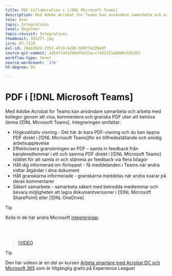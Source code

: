 ```yaml
---
title: PDF Collaboration i [!DNL Microsoft Teams]
description: Med Adobe Acrobat for Teams kan användare samarbeta och arbeta med kollegor genom att visa, kommentera och granska PDF utan att behöva lämna [!DNL Microsoft Teams]
role: User
topic: Integrations
level: Beginner
topic-revisit: Integrations
thumbnail: 331277.jpg
jira: KT-7119
exl-id: 76eb392d-7357-47c8-b24b-58977e229e8f
source-git-commit: ad54f7afa78b0fbb31eccf455723a8890cb92355
workflow-type: tm+mt
source-wordcount: '174'
ht-degree: 0%

---
```


# PDF i [!DNL Microsoft Teams]

Med Adobe Acrobat for Teams kan användare samarbeta och arbeta med kollegor genom att visa, kommentera och granska PDF utan att behöva lämna [!DNL Microsoft Teams]. Integreringen omfattar:

* Högkvalitativ visning - Det här är bara PDF-visning och du kan öppna PDF direkt i [!DNL Microsoft Teams]för en tillfredsställande och smidig arbetsupplevelse
* Effektivisera granskningen av PDF - samla in feedback från kanalmedlemmar i ett och samma PDF direkt i [!DNL Microsoft Teams] istället för att samla in och stämma av feedback via flera bilagor
* Håll dig informerad om förloppet - få meddelanden i Teams när andra vidtar åtgärder i dina dokument
* Håll granskarna informerade - granskarna meddelas när andra svarar på deras kommentarer
* Säkert samarbete - samarbeta säkert med betrodda medlemmar och bevara möjligheten att lagra dokumentversioner i [!DNL Microsoft SharePoint] eller [!DNL OneDrive]

>[!TIP]
>
>Kolla in de här andra Microsoft [integreringar](../integrate/integrate-overview.md#microsoft).

<br> 

>[!VIDEO](https://video.tv.adobe.com/v/331277?quality=12&learn=on&hidetitle=true)

>[!TIP]
>
>Den här videon är en del av kursen [Arbeta smartare med Acrobat DC och Microsoft 365](https://experienceleague.adobe.com/?recommended=Acrobat-U-1-2021.microsoft365) som är tillgänglig gratis på Experience League!
